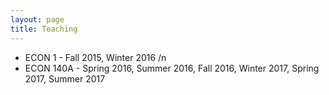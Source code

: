 ```yaml
---
layout: page
title: Teaching
---
```


* ECON 1 - Fall 2015, Winter 2016 /n
* ECON 140A - Spring 2016, Summer 2016, Fall 2016, Winter 2017, Spring 2017, Summer 2017
